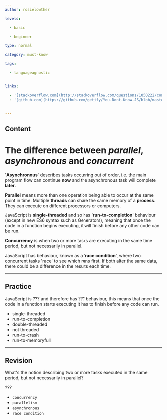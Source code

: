 ```yaml
---
author: rosielowther

levels:

  - basic

  - beginner

type: normal

category: must-know

tags:

  - languageagnostic


links:

  - '[stackoverflow.com](http://stackoverflow.com/questions/1050222/concurrency-vs-parallelism-what-is-the-difference#1050257){website}'
  - '[github.com](https://github.com/getify/You-Dont-Know-JS/blob/master/async%20&%20performance/ch1.md){website}'


---
```

## Content
# The difference between _parallel_, _asynchronous_ and _concurrent_

'**Asynchronous**' describes tasks occurring out of order, i.e. the main program flow can continue **now** and the asynchronous task will complete **later**.

**Parallel** means more than one operation being able to occur at the same point in time. Multiple **threads** can share the same memory of a **process**. They can execute on different processors or computers.

JavaScript is **single-threaded** and so has '**run-to-completion**' behaviour (except in new ES6 syntax such as Generators), meaning that once the code in a function begins executing, it will finish before any other code can be run.

**Concurrency** is when two or more tasks are executing in the same time period, but not necessarily in parallel. 

JavaScript has behaviour, known as a '**race condition**', where two concurrent tasks 'race' to see which runs first. If both alter the same data, there could be a difference in the results each time.

---
## Practice

JavaScript is ??? and therefore has ??? behaviour, this means that once the code in a function starts executing it has to finish before any code can run.


* single-threaded
* run-to-completion
* double-threaded
* not threaded
* run-to-crash
* run-to-memoryfull

---
## Revision

What's the notion describing two or more tasks executed in the same period, but not necessarily in parallel?

???


* `concurrency`
* `parallelism`
* `asynchronous`
* `race condition`

